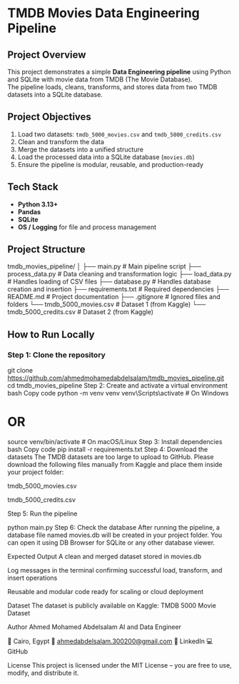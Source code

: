 # TMDB Movies Data Engineering Pipeline

## Project Overview
This project demonstrates a simple **Data Engineering pipeline** using Python and SQLite with movie data from TMDB (The Movie Database).  
The pipeline loads, cleans, transforms, and stores data from two TMDB datasets into a SQLite database.

## Project Objectives
1. Load two datasets: `tmdb_5000_movies.csv` and `tmdb_5000_credits.csv`
2. Clean and transform the data
3. Merge the datasets into a unified structure
4. Load the processed data into a SQLite database (`movies.db`)
5. Ensure the pipeline is modular, reusable, and production-ready

## Tech Stack
- **Python 3.13+**
- **Pandas**
- **SQLite**
- **OS / Logging** for file and process management

## Project Structure
tmdb_movies_pipeline/
│
├── main.py # Main pipeline script
├── process_data.py # Data cleaning and transformation logic
├── load_data.py # Handles loading of CSV files
├── database.py # Handles database creation and insertion
├── requirements.txt # Required dependencies
├── README.md # Project documentation
├── .gitignore # Ignored files and folders
└── tmdb_5000_movies.csv # Dataset 1 (from Kaggle)
└── tmdb_5000_credits.csv # Dataset 2 (from Kaggle)


## How to Run Locally

### Step 1: Clone the repository

git clone https://github.com/ahmedmohamedabdelsalam/tmdb_movies_pipeline.git
cd tmdb_movies_pipeline
Step 2: Create and activate a virtual environment
bash
Copy code
python -m venv venv
venv\Scripts\activate     # On Windows
# OR
source venv/bin/activate  # On macOS/Linux
Step 3: Install dependencies
bash
Copy code
pip install -r requirements.txt
Step 4: Download the datasets
The TMDB datasets are too large to upload to GitHub.
Please download the following files manually from Kaggle and place them inside your project folder:

tmdb_5000_movies.csv

tmdb_5000_credits.csv

Step 5: Run the pipeline

python main.py
Step 6: Check the database
After running the pipeline, a database file named movies.db will be created in your project folder.
You can open it using DB Browser for SQLite or any other database viewer.

Expected Output
A clean and merged dataset stored in movies.db

Log messages in the terminal confirming successful load, transform, and insert operations

Reusable and modular code ready for scaling or cloud deployment

Dataset
The dataset is publicly available on Kaggle:
TMDB 5000 Movie Dataset

Author
Ahmed Mohamed Abdelsalam
AI and Data Engineer

📍 Cairo, Egypt
📧 ahmedabdelsalam.300200@gmail.com
🔗 LinkedIn
💻 GitHub

License
This project is licensed under the MIT License – you are free to use, modify, and distribute it.
